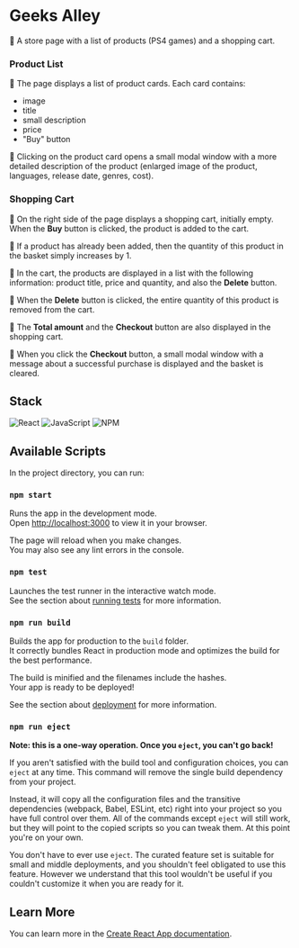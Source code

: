 # Geeks Alley

🛒 A store page with a list of products (PS4 games) and a shopping cart.

### Product List

🔹 The page displays a list of product cards. Each card contains:

<ul>
<li>image</li>
<li>title</li>
<li>small description</li>
<li>price</li>
<li>"Buy" button</li>
</ul>

🔹 Clicking on the product card opens a small modal window with a more detailed description of the product (enlarged image of the product, languages, release date, genres, cost).

### Shopping Cart

🔹 On the right side of the page displays a shopping cart, initially empty. When the <b>Buy</b> button is clicked, the product is added to the cart.

🔹 If a product has already been added, then the quantity of this product in the basket simply increases by 1.

🔹 In the cart, the products are displayed in a list with the following information: product title, price and quantity, and also the <b>Delete</b> button.

🔹 When the <b>Delete</b> button is clicked, the entire quantity of this product is removed from the cart.

🔹 The <b>Total amount</b> and the <b>Checkout</b> button are also displayed in the shopping cart.

🔹 When you click the <b>Checkout</b> button, a small modal window with a message about a successful purchase is displayed and the basket is cleared.

## Stack

![React](https://img.shields.io/badge/react-%2320232a.svg?style=for-the-badge&logo=react&logoColor=%2361DAFB)
![JavaScript](https://img.shields.io/badge/javascript-%23323330.svg?style=for-the-badge&logo=javascript&logoColor=%23F7DF1E)
![NPM](https://img.shields.io/badge/NPM-%23000000.svg?style=for-the-badge&logo=npm&logoColor=white)

## Available Scripts

In the project directory, you can run:

### `npm start`

Runs the app in the development mode.\
Open [http://localhost:3000](http://localhost:3000) to view it in your browser.

The page will reload when you make changes.\
You may also see any lint errors in the console.

### `npm test`

Launches the test runner in the interactive watch mode.\
See the section about [running tests](https://facebook.github.io/create-react-app/docs/running-tests) for more information.

### `npm run build`

Builds the app for production to the `build` folder.\
It correctly bundles React in production mode and optimizes the build for the best performance.

The build is minified and the filenames include the hashes.\
Your app is ready to be deployed!

See the section about [deployment](https://facebook.github.io/create-react-app/docs/deployment) for more information.

### `npm run eject`

**Note: this is a one-way operation. Once you `eject`, you can't go back!**

If you aren't satisfied with the build tool and configuration choices, you can `eject` at any time. This command will remove the single build dependency from your project.

Instead, it will copy all the configuration files and the transitive dependencies (webpack, Babel, ESLint, etc) right into your project so you have full control over them. All of the commands except `eject` will still work, but they will point to the copied scripts so you can tweak them. At this point you're on your own.

You don't have to ever use `eject`. The curated feature set is suitable for small and middle deployments, and you shouldn't feel obligated to use this feature. However we understand that this tool wouldn't be useful if you couldn't customize it when you are ready for it.

## Learn More

You can learn more in the [Create React App documentation](https://facebook.github.io/create-react-app/docs/getting-started).
